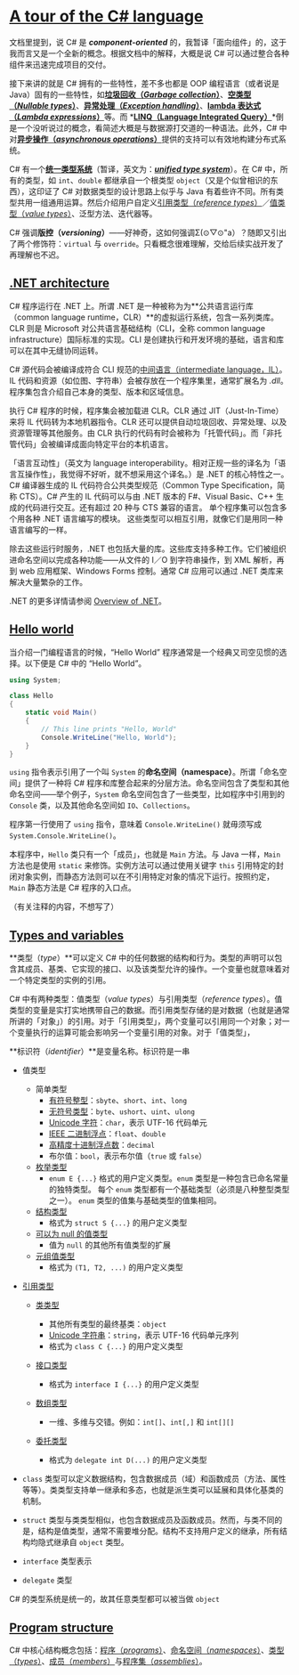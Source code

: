# [A tour of the C# language](https://learn.microsoft.com/en-us/dotnet/csharp/tour-of-csharp/)

文档里提到，说 C# 是 ***component-oriented*** 的，我暂译「面向组件」的，这于我而言又是一个全新的概念。根据文档中的解释，大概是说 C# 可以通过整合各种组件来迅速完成项目的交付。

接下来讲的就是 C# 拥有的一些特性，差不多也都是 OOP 编程语言（或者说是 Java）固有的一些特性，如[**垃圾回收（*Garbage collection*）**](https://learn.microsoft.com/en-us/dotnet/standard/garbage-collection/)、**[空类型（*Nullable types*）](https://learn.microsoft.com/en-us/dotnet/csharp/nullable-references)**、[**异常处理（*Exception handling*）**](https://learn.microsoft.com/en-us/dotnet/csharp/fundamentals/exceptions/)、[**lambda 表达式（*Lambda expressions*）**](https://learn.microsoft.com/en-us/dotnet/csharp/language-reference/operators/lambda-expressions)等。而 *[**LINQ（Language Integrated Query）**](https://learn.microsoft.com/en-us/dotnet/csharp/linq/)*倒是一个没听说过的概念，看简述大概是与数据源打交道的一种语法。此外，C# 中对[**异步操作（*asynchronous operations*）**](https://learn.microsoft.com/en-us/dotnet/csharp/asynchronous-programming/)提供的支持可以有效地构建分布式系统。

C# 有一个[**统一类型系统**](https://learn.microsoft.com/en-us/dotnet/csharp/fundamentals/types/)（暂译，英文为：*[**unified type system**](https://learn.microsoft.com/en-us/dotnet/csharp/fundamentals/types/)*）。在 C# 中，所有的类型，如 `int`、`double` 都继承自一个根类型 `object`（又是个似曾相识的东西），这印证了 C# 对数据类型的设计思路上似乎与 Java 有着些许不同。所有类型共用一组通用运算。然后介绍用户自定义[引用类型（*reference types*）](https://learn.microsoft.com/en-us/dotnet/csharp/language-reference/builtin-types/reference-types)／[值类型（*value types*）](https://learn.microsoft.com/en-us/dotnet/csharp/language-reference/builtin-types/value-types)、泛型方法、迭代器等。

C# 强调**版控（*versioning*）**——好神奇，这如何强调Σ(⊙▽⊙"a）？随即又引出了两个修饰符：`virtual` 与 `override`。只看概念很难理解，交给后续实战开发了再理解也不迟。



## [.NET architecture](https://learn.microsoft.com/en-us/dotnet/csharp/tour-of-csharp/#net-architecture)

C# 程序运行在 .NET 上。所谓 .NET 是一种被称为为**公共语言运行库（common language runtime，CLR）**的虚拟运行系统，包含一系列类库。CLR 则是 Microsoft 对公共语言基础结构（CLI，全称 common language infrastructure）国际标准的实现。CLI 是创建执行和开发环境的基础，语言和库可以在其中无缝协同运转。

C# 源代码会被编译成符合 CLI 规范的[中间语言（intermediate language，IL）](https://learn.microsoft.com/en-us/dotnet/standard/managed-code)。IL 代码和资源（如位图、字符串）会被存放在一个程序集里，通常扩展名为 *.dll*。程序集包含介绍自己本身的类型、版本和区域信息。

执行 C# 程序的时候，程序集会被加载进 CLR。CLR 通过 JIT（Just-In-Time）来将 IL 代码转为本地机器指令。CLR 还可以提供自动垃圾回收、异常处理、以及资源管理等其他服务。由 CLR 执行的代码有时会被称为「托管代码」。而「非托管代码」会被编译成面向特定平台的本机语言。

「语言互动性」（英文为 language interoperability。相对正规一些的译名为「语言互操作性」，我觉得不好听，就不想采用这个译名。）是 .NET 的核心特性之一。C# 编译器生成的 IL 代码符合公共类型规范（Common Type Specification，简称 CTS）。C# 产生的 IL 代码可以与由 .NET 版本的 F#、Visual Basic、C++ 生成的代码进行交互。还有超过 20 种与 CTS 兼容的语言。 单个程序集可以包含多个用各种 .NET 语言编写的模块。 这些类型可以相互引用，就像它们是用同一种语言编写的一样。

除去这些运行时服务，.NET 也包括大量的库。这些库支持多种工作。它们被组织进命名空间以完成各种功能——从文件的 I／O 到字符串操作，到 XML 解析，再到 web 应用框架、Windows Forms 控制。通常 C# 应用可以通过 .NET 类库来解决大量繁杂的工作。

.NET 的更多详情请参阅 [Overview of .NET](https://learn.microsoft.com/en-us/dotnet/core/introduction)。



## [Hello world](https://learn.microsoft.com/en-us/dotnet/csharp/tour-of-csharp/#hello-world)

当介绍一门编程语言的时候，“Hello World” 程序通常是一个经典又司空见惯的选择。以下便是 C# 中的 “Hello World”。

```c#
using System;

class Hello
{
    static void Main()
    {
        // This line prints "Hello, World" 
        Console.WriteLine("Hello, World");
    }
}
```

`using` 指令表示引用了一个叫 `System` 的**命名空间（namespace）**。所谓「命名空间」提供了一种将 C# 程序和库整合起来的分层方法。命名空间包含了类型和其他命名空间——举个例子，`System` 命名空间包含了一些类型，比如程序中引用到的 `Console` 类，以及其他命名空间如 `IO`、`Collections`。

程序第一行使用了 `using` 指令，意味着 `Console.WriteLine()` 就毋须写成 `System.Console.WriteLine()`。

本程序中，`Hello` 类只有一个「成员」，也就是 `Main` 方法。与 Java 一样，`Main` 方法也是使用 `static` 来修饰。实例方法可以通过使用关键字 `this` 引用特定的封闭对象实例，而静态方法则可以在不引用特定对象的情况下运行。按照约定，`Main` 静态方法是 C# 程序的入口点。

（有关注释的内容，不想写了）



## [Types and variables](https://learn.microsoft.com/en-us/dotnet/csharp/tour-of-csharp/#types-and-variables)

**类型（*type*）**可以定义 C# 中的任何数据的结构和行为。类型的声明可以包含其成员、基类、它实现的接口、以及该类型允许的操作。一个变量也就意味着对一个特定类型的实例的引用。

C# 中有两种类型：值类型（*value types*）与引用类型（*reference types*）。值类型的变量是实打实地携带自己的数据。而引用类型存储的是对数据（也就是通常所讲的「对象」）的引用。对于「引用类型」，两个变量可以引用同一个对象；对一个变量执行的运算可能会影响另一个变量引用的对象。对于「值类型」，

**标识符（*identifier*）**是变量名称。标识符是一串

- 值类型

    - 简单类型
        - [有符号整型](https://learn.microsoft.com/en-us/dotnet/csharp/language-reference/builtin-types/integral-numeric-types)：`sbyte`、`short`、`int`、`long`
        - [无符号类型](https://learn.microsoft.com/en-us/dotnet/csharp/language-reference/builtin-types/integral-numeric-types)：`byte`、`ushort`、`uint`、`ulong`
        - [Unicode 字符](https://learn.microsoft.com/en-us/dotnet/standard/base-types/character-encoding-introduction)：`char`，表示 UTF-16 代码单元
        - [IEEE 二进制浮点](https://learn.microsoft.com/en-us/dotnet/csharp/language-reference/builtin-types/floating-point-numeric-types)：`float`、`double`
        - [高精度十进制浮点数](https://learn.microsoft.com/zh-cn/dotnet/csharp/language-reference/builtin-types/floating-point-numeric-types)：`decimal`
        - 布尔值：`bool`，表示布尔值（`true` 或 `false`）
    - [枚举类型](https://learn.microsoft.com/zh-cn/dotnet/csharp/language-reference/builtin-types/enum)
        - `enum E {...}` 格式的用户定义类型。`enum` 类型是一种包含已命名常量的独特类型。 每个 `enum` 类型都有一个基础类型（必须是八种整型类型之一）。 `enum` 类型的值集与基础类型的值集相同。
    - [结构类型](https://learn.microsoft.com/zh-cn/dotnet/csharp/language-reference/builtin-types/struct)
        - 格式为 `struct S {...}` 的用户定义类型
    - [可以为 null 的值类型](https://learn.microsoft.com/zh-cn/dotnet/csharp/language-reference/builtin-types/nullable-value-types)
        - 值为 `null` 的其他所有值类型的扩展
    - [元组值类型](https://learn.microsoft.com/zh-cn/dotnet/csharp/language-reference/builtin-types/value-tuples)
        - 格式为 `(T1, T2, ...)` 的用户定义类型

- [引用类型](https://learn.microsoft.com/zh-cn/dotnet/csharp/language-reference/keywords/reference-types)
    - [类类型](https://learn.microsoft.com/zh-cn/dotnet/csharp/language-reference/keywords/class)
        - 其他所有类型的最终基类：`object`
        - [Unicode 字符串](https://learn.microsoft.com/en-us/dotnet/standard/base-types/character-encoding-introduction)：`string`，表示 UTF-16 代码单元序列
        - 格式为 `class C {...}` 的用户定义类型

    - [接口类型](https://learn.microsoft.com/zh-cn/dotnet/csharp/language-reference/keywords/interface)
        - 格式为 `interface I {...}` 的用户定义类型
    - [数组类型](https://learn.microsoft.com/zh-cn/dotnet/csharp/programming-guide/arrays/)
        - 一维、多维与交错。例如：`int[]`、`int[,]` 和 `int[][]`
    - [委托类型](https://learn.microsoft.com/zh-cn/dotnet/csharp/language-reference/builtin-types/reference-types#the-delegate-type)
        - 格式为 `delegate int D(...)` 的用户定义类型



- `class` 类型可以定义数据结构，包含数据成员（域）和函数成员（方法、属性等等）。类类型支持单一继承和多态，也就是派生类可以延展和具体化基类的机制。
- `struct` 类型与类类型相似，也包含数据成员及函数成员。然而，与类不同的是，结构是值类型，通常不需要堆分配。结构不支持用户定义的继承，所有结构均隐式继承自 `object` 类型。
- `interface` 类型表示
- `delegate` 类型



C# 的类型系统是统一的，故其任意类型都可以被当做 `object`



## [Program structure](https://learn.microsoft.com/en-us/dotnet/csharp/tour-of-csharp/#program-structure)

C# 中核心结构概念包括：[程序（*programs*）](https://learn.microsoft.com/en-us/dotnet/csharp/fundamentals/program-structure/)、[命名空间（*namespaces*）](https://learn.microsoft.com/en-us/dotnet/csharp/fundamentals/types/namespaces)、[类型（*types*）](https://learn.microsoft.com/en-us/dotnet/csharp/fundamentals/types/)、[成员（*members*）](https://learn.microsoft.com/zh-cn/dotnet/csharp/programming-guide/classes-and-structs/members)与[程序集（*assemblies*）](https://learn.microsoft.com/zh-cn/dotnet/standard/assembly/)。



